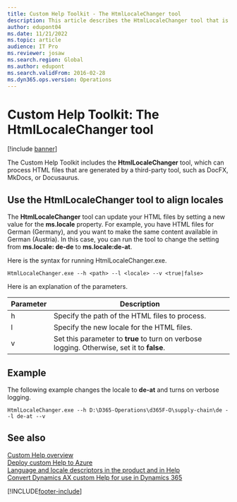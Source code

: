 ```yaml
---
title: Custom Help Toolkit - The HtmlLocaleChanger tool
description: This article describes the HtmlLocaleChanger tool that is included in the Custom Help Toolkit for finance and operations apps.
author: edupont04
ms.date: 11/21/2022
ms.topic: article
audience: IT Pro
ms.reviewer: josaw
ms.search.region: Global
ms.author: edupont
ms.search.validFrom: 2016-02-28
ms.dyn365.ops.version: Operations
---
```


# Custom Help Toolkit: The HtmlLocaleChanger tool

[!include [banner](../includes/banner.md)]

The Custom Help Toolkit includes the **HtmlLocaleChanger** tool, which can process HTML files that are generated by a third-party tool, such as DocFX, MkDocs, or Docusaurus.

## <a name="htmllocale"></a>Use the HtmlLocaleChanger tool to align locales

The **HtmlLocaleChanger** tool can update your HTML files by setting a new value for the **ms.locale** property. For example, you have HTML files for German (Germany), and you want to make the same content available in German (Austria). In this case, you can run the tool to change the setting from **ms.locale: de-de** to **ms.locale:de-at**.

Here is the syntax for running HtmlLocaleChanger.exe.

```
HtmlLocaleChanger.exe --h <path> --l <locale> --v <true|false>
```

Here is an explanation of the parameters.

| Parameter | Description |
|-----------|-------------|
| h | Specify the path of the HTML files to process. |
| l | Specify the new locale for the HTML files. |
| v | Set this parameter to **true** to turn on verbose logging. Otherwise, set it to **false**. |

## Example

The following example changes the locale to **de-at** and turns on verbose logging.

```
HtmlLocaleChanger.exe --h D:\D365-Operations\d365F-O\supply-chain\de --l de-at --v
```

## See also

[Custom Help overview](custom-help-overview.md)  
[Deploy custom Help to Azure](walkthrough-help-azure.md)  
[Language and locale descriptors in the product and in Help](language-locale.md)  
[Convert Dynamics AX custom Help for use in Dynamics 365](migrate-dynamicsax2012.md)


[!INCLUDE[footer-include](../../../includes/footer-banner.md)]
